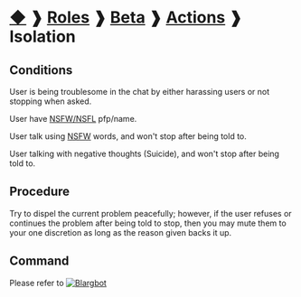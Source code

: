 # [◆](/) ❱ [Roles](/Roles) ❱ [Beta](/Roles/Beta) ❱ [Actions](/Roles/Beta/Actions) ❱ Isolation

## Conditions

User is being troublesome in the chat by either harassing users or not stopping when asked.

User have [NSFW/NSFL](/Infractions/InappropriateMedia.md) pfp/name.

User talk using [NSFW](/Infractions/InappropriateMedia.md) words, and won't stop after being told to.

User talking with negative thoughts (Suicide), and won't stop after being told to.

## Procedure

Try to dispel the current problem peacefully; however, if the user refuses or continues the problem after being told to stop, then you may mute them to your one discretion as long as the reason given backs it up.

## Command

Please refer to [![Blargbot](https://img.shields.io/badge/Blargbot-informational)](/Bots/Blargbot.md)

<!-- TAGS --> <!-- Mute Muting -->
